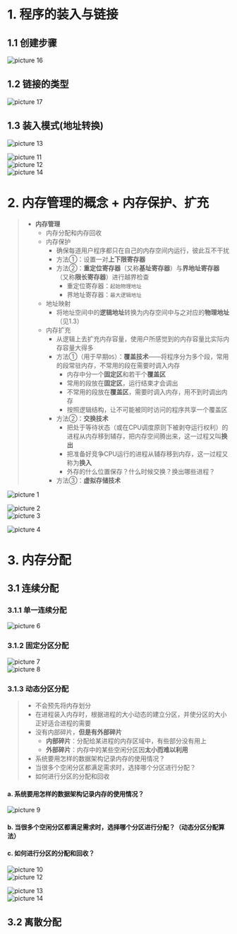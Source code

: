 # 1. 程序的装入与链接

## 1.1 创建步骤

![picture 16](../assets/09e8ab086b1b7e3e4ee3c10849fdacf07abf5fe0a83b61b32bee3fd2ab16ba59.png)  


## 1.2 链接的类型

![picture 17](../assets/55bdf417dcc939fdd753bd41ccf9e37cb6988002286ad8cee339371164b72cc9.png)  


## 1.3 装入模式(地址转换)

![picture 13](../assets/c9d62d91e9f28d8e83d0514f43abae89314158aaed12d044e7a8fa317b8efe43.png)  


![picture 11](../assets/cae095bc2165ff17ac06b532e24239c91fa20763dee62c28f3776ee2b4e70668.png)  
![picture 12](../assets/00884aa5e08c5ec4daa1f691018f656a8c9d1dbc0583fc4e26f5d68f03e5aacf.png)  
![picture 14](../assets/29f62391b21b7350987b5d7f55048590618e46c30213c23990b640ce54186bc9.png)  


# 2. 内存管理的概念 + 内存保护、扩充

>   - **内存管理**
>     - 内存分配和内存回收
>     - 内存保护
>       - 确保每道用户程序都只在自己的内存空间内运行，彼此互不干扰
>       - 方法①：设置一对**上下限寄存器**
>       - 方法②：**重定位寄存器**（又称**基址寄存器**）与**界地址寄存器**（又称**限长寄存器**）进行越界检查
>           - 重定位寄存器：`起始物理地址`
>           - 界地址寄存器：`最大逻辑地址`
>     - 地址映射
>       - 将地址空间中的**逻辑地址**转换为内存空间中与之对应的**物理地址**（见1.3）
>     - 内存扩充
>       - 从逻辑上去扩充内存容量，使用户所感觉到的内存容量比实际内存容量大得多  
>       - 方法①（用于早期`OS`）：**覆盖技术**——将程序分为多个段，常用的段常驻内存，不常用的段在需要时调入内存
>           - 内存中分一个**固定区**和若干个**覆盖区**
>           - 常用的段放在**固定区**，运行结束才会调出
>           - 不常用的段放在**覆盖区**，需要时调入内存，用不到时调出内存
>           - 按照逻辑结构，让不可能被同时访问的程序共享一个覆盖区
>       -  方法②：**交换技术**
>           - 把处于等待状态（或在CPU调度原则下被剥夺运行权利）的进程从内存移到辅存，把内存空间腾出来，这一过程又叫**换出**
>           - 把准备好竞争CPU运行的进程从辅存移到内存，这一过程又称为**换入**
>           - 外存的什么位置保存？什么时候交换？换出哪些进程？
>       -  方法③：**虚拟存储技术**

![picture 1](../assets/7cb093340cc4da99bbd41849de92b003ea5c3ba88910e3daa808bb0e16394f49.png)  


![picture 2](../assets/2ee4fcbc10e20419bc14d86e054468a698b8b6bdd5c2bb65d5d2441fe4af8d40.png)  
![picture 3](../assets/ad1eb87691531697d00865cbd6a806928dd4cfd7cf1afd552b9ff6926c45bba9.png)  

![picture 4](../assets/331600b4e70e104f6ab68a23a5a468f10e7626e4ab1c0c3de61af4e5555d8fc7.png)  

# 3. 内存分配

## 3.1 连续分配

### 3.1.1 单一连续分配

![picture 6](../assets/0347dec175407297ca431bab4915dc7e7aea6b747a3930dddc0817e66c9b3454.png)  



### 3.1.2 固定分区分配

![picture 7](../assets/9918bf9c61acf72b66ec83199d92587df1ac48a1f800ec3ceb87a03f7a4e4096.png)  
![picture 8](../assets/940dfb15ef72daa237412f215a5dea08928a8d93a9353647b41e861228b89cd5.png)  

### 3.1.3 动态分区分配
> - 不会预先将内存划分
> - 在进程装入内存时，根据进程的大小动态的建立分区，并使分区的大小正好适合进程的需要
> - 没有内部碎片，**但是有外部碎片**
>   - **内部碎片**：分配给某进程的内存区域中，有些部分没有用上
>   - **外部碎片**：内存中的某些空闲分区因**太小而难以利用**
> - 系统要用怎样的数据架构记录内存的使用情况？
> - 当很多个空闲分区都满足需求时，选择哪个分区进行分配？
> - 如何进行分区的分配和回收





#### a. 系统要用怎样的数据架构记录内存的使用情况？
![picture 9](../assets/8de7cf3d7c12e76c64a940016d9e94077e51cdfd9983e7ab104412c79397e88e.png)  


#### b. 当很多个空闲分区都满足需求时，选择哪个分区进行分配？（动态分区分配算法）


#### c. 如何进行分区的分配和回收？

![picture 10](../assets/db09e69f3f9cb198460a6f12d0fd049b623fa703ef32697ac0e1a7e969044f3b.png)  
![picture 12](../assets/a567185c80061a6bdf336f1c4272a4428ef92682bed06216d95e7b9641b326f2.png)  

![picture 13](../assets/1a18c3cc562f967213035d37665ccefd26c181c2d07a4673a6fe842eea454c36.png)  
![picture 14](../assets/c36554829bfebdf907c0f75c19d0c3fbed5de705547bfa4ea53487936c264435.png)  



## 3.2 离散分配